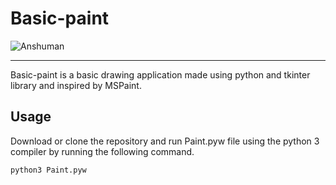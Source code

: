# Basic-paint
![Anshuman](https://img.shields.io/static/v1?label=Basic&message=Paint&color=red)

<hr>
Basic-paint is a basic drawing application made using python and tkinter library and inspired by MSPaint.



## Usage ##

Download or clone the repository and run Paint.pyw file using the python 3 compiler by running the following command.

``` python3 Paint.pyw ```
